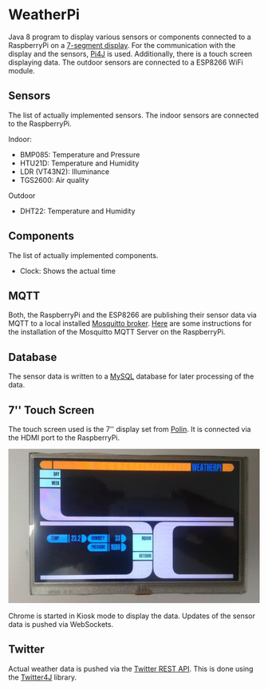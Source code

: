 # WeatherPi

Java 8 program to display various sensors or components connected to a RaspberryPi on a [7-segment display](https://learn.adafruit.com/adafruit-led-backpack/1-2-inch-7-segment-backpack). For the communication with the display and the sensors, [Pi4J](http://pi4j.com/) is used. Additionally, there is a touch screen displaying data.
The outdoor sensors are connected to a ESP8266 WiFi module.

## Sensors
The list of actually implemented sensors. The indoor sensors are connected to the RaspberryPi.

Indoor:
*   BMP085: Temperature and Pressure
*   HTU21D: Temperature and Humidity
*   LDR (VT43N2): Illuminance
*   TGS2600: Air quality

Outdoor
*   DHT22: Temperature and Humidity

## Components
The list of actually implemented components.

*   Clock: Shows the actual time

## MQTT
Both, the RaspberryPi and the ESP8266 are publishing their sensor data via MQTT to a local installed
[Mosquitto broker](http://www.eclipse.org/mosquitto/). [Here](http://www.mymakerprojects.com/index.php/setup-mosquitto-mqtt-server-on-the-raspberry-pi/) are
some instructions for the installation of the Mosquitto MQTT Server on the RaspberryPi.


## Database
The sensor data is written to a [MySQL](http://www.mysql.com/) database for later processing of the data.


## 7'' Touch Screen
The touch screen used is the 7'' display set from [Polin](http://www.pollin.de/shop/dt/NTMwOTc4OTk-/Bauelemente_Bauteile/Aktive_Bauelemente/Displays/7_17_78_cm_Display_Set_mit_Touchscreen_LS_7T_HDMI_DVI_VGA_CVBS.html). It is connected via the HDMI port to the RaspberryPi.

![](./src/main/resources/images/touch_screen.jpg "Touch Screen")

Chrome is started in Kiosk mode to display the data. Updates of the sensor data is pushed via WebSockets.

## Twitter
Actual weather data is pushed via the [Twitter REST API](https://dev.twitter.com/rest/public). This is done using the
[Twitter4J](http://twitter4j.org/en/index.html) library.
